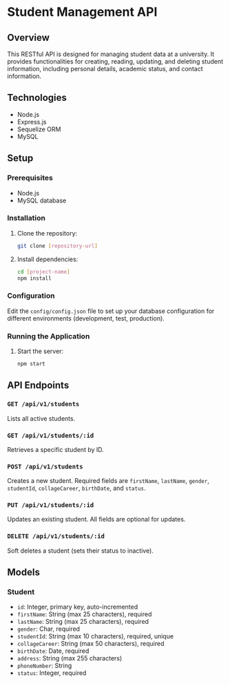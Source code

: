 # Student Management API

## Overview
This RESTful API is designed for managing student data at a university. It provides functionalities for creating, reading, updating, and deleting student information, including personal details, academic status, and contact information.

## Technologies
- Node.js
- Express.js
- Sequelize ORM
- MySQL

## Setup

### Prerequisites
- Node.js
- MySQL database

### Installation
1. Clone the repository:
   ```bash
   git clone [repository-url]
   ```
2. Install dependencies:
   ```bash
   cd [project-name]
   npm install
   ```

### Configuration
Edit the `config/config.json` file to set up your database configuration for different environments (development, test, production).

### Running the Application
1. Start the server:
   ```bash
   npm start
   ```

## API Endpoints

### `GET /api/v1/students`
Lists all active students.

### `GET /api/v1/students/:id`
Retrieves a specific student by ID.

### `POST /api/v1/students`
Creates a new student. Required fields are `firstName`, `lastName`, `gender`, `studentId`, `collageCareer`, `birthDate`, and `status`.

### `PUT /api/v1/students/:id`
Updates an existing student. All fields are optional for updates.

### `DELETE /api/v1/students/:id`
Soft deletes a student (sets their status to inactive).

## Models

### Student
- `id`: Integer, primary key, auto-incremented
- `firstName`: String (max 25 characters), required
- `lastName`: String (max 25 characters), required
- `gender`: Char, required
- `studentId`: String (max 10 characters), required, unique
- `collageCareer`: String (max 50 characters), required
- `birthDate`: Date, required
- `address`: String (max 255 characters)
- `phoneNumber`: String
- `status`: Integer, required